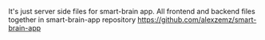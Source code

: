 It's just server side files for smart-brain app. All frontend and backend files together in smart-brain-app repository https://github.com/alexzemz/smart-brain-app
